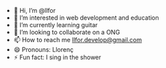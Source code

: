 - 👋 Hi, I’m @llfor
- 👀 I’m interested in web development and education
- 🌱 I’m currently learning guitar
- 💞️ I’m looking to collaborate on a ONG
- 📫 How to reach me llfor.develop@gmail.com
- 😄 Pronouns: Llorenç
- ⚡ Fun fact: I sing in the shower

<!---
llfor/llfor is a ✨ special ✨ repository because its `README.md` (this file) appears on your GitHub profile.
You can click the Preview link to take a look at your changes.
--->
